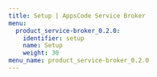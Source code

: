 ```yaml
---
title: Setup | AppsCode Service Broker
menu:
  product_service-broker_0.2.0:
    identifier: setup
    name: Setup
    weight: 30
menu_name: product_service-broker_0.2.0
---
```


